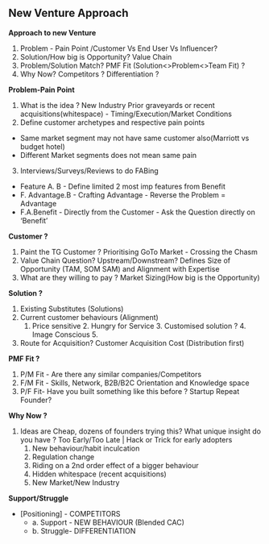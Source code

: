 ## New Venture Approach

**Approach to new Venture**
1. Problem - Pain Point /Customer Vs End User Vs Influencer?
2. Solution/How big is Opportunity? Value Chain
3. Problem/Solution Match? PMF Fit (Solution<>Problem<>Team Fit) ?
4. Why Now? Competitors ? Differentiation ? 

**Problem-Pain Point**
1. What is the idea ? New Industry Prior graveyards or recent acquisitions(whitespace) - Timing/Execution/Market Conditions
2. Define customer archetypes and respective pain points
 - Same market segment may not have same customer also(Marriott vs budget hotel)
 - Different Market segments does not mean same pain
3. Interviews/Surveys/Reviews to do FABing
 - Feature A. B - Define limited 2 most imp features from Benefit
 - F. Advantage.B - Crafting Advantage - Reverse the Problem = Advantage
 - F.A.Benefit - Directly from the Customer - Ask the Question directly on ‘Benefit’

**Customer ?**
1. Paint the TG Customer ? Prioritising GoTo Market - Crossing the Chasm
2. Value Chain Question? Upstream/Downstream? Defines Size of Opportunity (TAM, SOM SAM) and Alignment with Expertise
3. What are they willing to pay ? Market Sizing(How big is the Opportunity) 

**Solution ?**
1. Existing Substitutes (Solutions)
2. Current customer behaviours (Alignment)
    1. Price sensitive 2. Hungry for Service 3. Customised solution ? 4. Image Conscious 5.  
3. Route for Acquisition? Customer Acquisition Cost (Distribution first)

**PMF Fit ?**
1. P/M Fit - Are there any similar companies/Competitors
2. F/M Fit - Skills, Network, B2B/B2C Orientation and Knowledge space
3. P/F Fit- Have you built something like this before ? Startup Repeat Founder?

**Why Now ?**
1. Ideas are Cheap, dozens of founders trying this? What unique insight do you have ? Too Early/Too Late | Hack or Trick for early adopters
    1. New behaviour/habit inculcation
    2. Regulation change
    3. Riding on a 2nd order effect of a bigger behaviour
    4. Hidden whitespace (recent acquisitions)
    5. New Market/New Industry

**Support/Struggle** 

- [Positioning] - COMPETITORS
    - a. Support - NEW BEHAVIOUR (Blended CAC)		
	- b. Struggle- DIFFERENTIATION